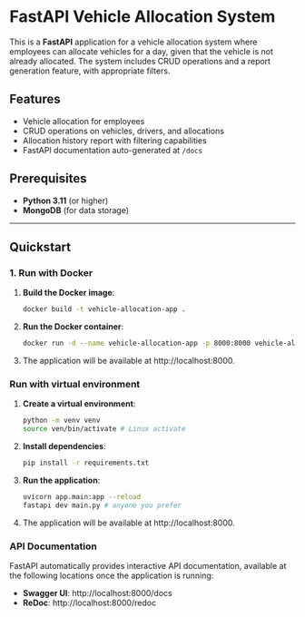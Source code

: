 # FastAPI Vehicle Allocation System

This is a **FastAPI** application for a vehicle allocation system where employees can allocate vehicles for a day, given that the vehicle is not already allocated. The system includes CRUD operations and a report generation feature, with appropriate filters.

## Features

- Vehicle allocation for employees
- CRUD operations on vehicles, drivers, and allocations
- Allocation history report with filtering capabilities
- FastAPI documentation auto-generated at `/docs`

## Prerequisites

- **Python 3.11** (or higher)
- **MongoDB** (for data storage)

---

## Quickstart

### 1. Run with Docker

1. **Build the Docker image**:
   ```bash
   docker build -t vehicle-allocation-app .
    ```
2. **Run the Docker container**:
    ```bash
    docker run -d --name vehicle-allocation-app -p 8000:8000 vehicle-allocation-app
    ```
3. The application will be available at http://localhost:8000.

### Run with virtual environment
1. **Create a virtual environment**:
    ```bash
    python -m venv venv
    source ven/bin/activate # Linux activate
    ```
2. **Install dependencies**:
    ```bash
    pip install -r requirements.txt
    ```
3. **Run the application**:
    ```bash
    uvicorn app.main:app --reload
   fastapi dev main.py # anyone you prefer
    ```
   
4. The application will be available at http://localhost:8000.

### API Documentation
FastAPI automatically provides interactive API documentation, available at the following locations once the application is running:
- **Swagger UI**: http://localhost:8000/docs
- **ReDoc**: http://localhost:8000/redoc

